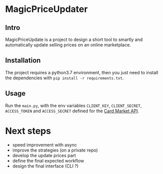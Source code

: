 # MagicPriceUpdater

## Intro

MagicPriceUpdate is a project to design a short tool to smartly and automatically
update selling prices on an online marketplace.

## Installation

The project requires a python3.7 environment, then you just need to 
install the dependencies with `pip install -r requirements.txt`.

## Usage

Run the `main.py`, with the env variables `CLIENT_KEY`, 
`CLIENT_SECRET`, `ACCESS_TOKEN` and `ACCESS_SECRET` defined for the 
[Card Market API](https://api.cardmarket.com/ws/documentation/API_Main_Page).

# Next steps
- speed improvement with async
- improve the strategies (on a private repo)
- develop the update prices part
- define the final expected workflow
- design the final interface (CLI ?)
